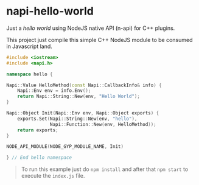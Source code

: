# napi-hello-world
Just a *hello world* using NodeJS native API (n-api) for C++ plugins.

This project just compile this simple C++ NodeJS module to be consumed in Javascript land. 

```cpp
#include <iostream>
#include <napi.h>

namespace hello {

Napi::Value HelloMethod(const Napi::CallbackInfo& info) {
    Napi::Env env = info.Env();
    return Napi::String::New(env, "Hello World");
}

Napi::Object Init(Napi::Env env, Napi::Object exports) {
    exports.Set(Napi::String::New(env, "hello"),
                Napi::Function::New(env, HelloMethod));
    return exports;
}

NODE_API_MODULE(NODE_GYP_MODULE_NAME, Init)

} // End hello namespace
```

> To run this example just do `npm install` and after that `npm start` to execute the `index.js` file.
